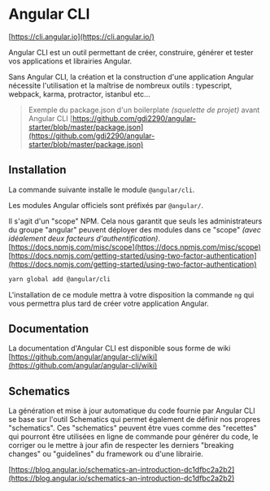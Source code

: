 # Angular CLI

[https://cli.angular.io](https://cli.angular.io/)

Angular CLI est un outil permettant de créer, construire, générer et tester vos applications et librairies Angular.

Sans Angular CLI, la création et la construction d'une application Angular nécessite l'utilisation et la maîtrise de nombreux outils : typescript, webpack, karma, protractor, istanbul etc...

> Exemple du package.json d'un boilerplate _\(squelette de projet\)_ avant Angular CLI  [https://github.com/gdi2290/angular-starter/blob/master/package.json](https://github.com/gdi2290/angular-starter/blob/master/package.json)

## Installation

La commande suivante installe le module `@angular/cli`.


Les modules Angular officiels sont préfixés par `@angular/`.

Il s'agit d'un "scope" NPM. Cela nous garantit que seuls les administrateurs du groupe "angular" peuvent déployer des modules dans ce "scope" _\(avec idéalement deux facteurs d'authentification\)_.  
[https://docs.npmjs.com/misc/scope](https://docs.npmjs.com/misc/scope)  
[https://docs.npmjs.com/getting-started/using-two-factor-authentication](https://docs.npmjs.com/getting-started/using-two-factor-authentication)


```bash
yarn global add @angular/cli
```

L'installation de ce module mettra à votre disposition la commande `ng` qui vous permettra plus tard de créer votre application Angular.

## Documentation

La documentation d'Angular CLI est disponible sous forme de wiki [https://github.com/angular/angular-cli/wiki](https://github.com/angular/angular-cli/wiki)

## Schematics

La génération et mise à jour automatique du code fournie par Angular CLI se base sur l'outil Schematics qui permet également de définir nos propres "schematics". Ces "schematics" peuvent être vues comme des "recettes" qui pourront être utilisées en ligne de commande pour générer du code, le corriger ou le mettre à jour afin de respecter les derniers "breaking changes" ou "guidelines" du framework ou d'une librairie.

[https://blog.angular.io/schematics-an-introduction-dc1dfbc2a2b2](https://blog.angular.io/schematics-an-introduction-dc1dfbc2a2b2)

